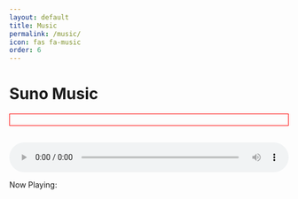 ```yaml
---
layout: default
title: Music
permalink: /music/
icon: fas fa-music  
order: 6
---
```


<h1>Suno Music</h1>

<div id="debug-area"></div>  <div id="music-list"></div>

<!-- <div id="audio-player-container">
  <audio id="audio-player" controls></audio>
</div> -->

<div id="audio-player-container">
  <audio id="audio-player" controls></audio>
  <p>Now Playing: <span id="current-song-title"></span></p>
</div>


<script>
  const debugArea = document.getElementById("debug-area");

  fetch("/static/mjk/songs.json")
    .then((response) => {
      debugArea.innerHTML += "<p>Fetch response status: " + response.status + "</p>"; // Check fetch status
      return response.json();
    })
    .then((songs) => {
      debugArea.innerHTML += "<p>Songs data: " + JSON.stringify(songs) + "</p>"; // Check songs data

      const musicList = document.getElementById("music-list");
      const audioPlayer = document.getElementById("audio-player");
      const currentSongTitle = document.getElementById("current-song-title");

      songs.forEach((song) => {
        debugArea.innerHTML += "<p>Processing song: " + JSON.stringify(song) + "</p>"; // Check each song

        const songItem = document.createElement("div");
        songItem.classList.add("song-item");

        const image = document.createElement("img");
        image.src = song.image;
        image.classList.add("song-image");
        songItem.appendChild(image);

        const title = document.createElement("span");
        title.textContent = song.title;
        songItem.appendChild(title);

        songItem.addEventListener("click", () => {
          audioPlayer.src = song.url;
          audioPlayer.play();
          currentSongTitle.textContent = song.title;
        });

        musicList.appendChild(songItem);
      });
    })
    .catch((error) => {
      debugArea.innerHTML += "<p>Fetch error: " + error + "</p>"; // Check for fetch errors
    });
</script>
<style>
  #music-list {
    display: flex;
    flex-wrap: wrap;
    justify-content: center; /* Center song items horizontally */
  }

  .song-item {
    display: flex;
    flex-direction: column;
    align-items: center;
    padding: 10px;
    margin: 5px;
    cursor: pointer;
    text-align: center;
    width: 200px; /* Set a base width for song items */
  }

  .song-image {
    width: 150px;
    height: 150px;
    margin-bottom: 5px;
  }

  #audio-player-container {
    margin-top: 20px;
    width: 100%; /* Make the player take full width */
  }

  audio {
    width: 100%; /* Make the audio element take full width of its container */
  }

  #debug-area {
    border: 1px solid red;
    padding: 10px;
    margin-bottom: 10px;
    font-size: 12px;
  }

  @media (max-width: 600px) {
    .song-item {
      width: 150px; /* Adjust width for smaller screens */
    }

    .song-image {
      width: 100px; /* Adjust image size for smaller screens */
      height: 100px;
    }
  }
</style>
